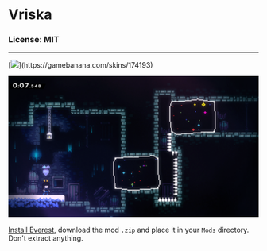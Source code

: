 # Vriska

### License: MIT

----

[![]("https://gamebanana.com/skins/embeddables/174193?type=large")](https://gamebanana.com/skins/174193)

![preview](/vriska.png)

[Install Everest](https://everestapi.github.io/), download the mod `.zip` and place it in your `Mods` directory. Don't extract anything.
